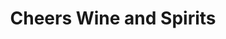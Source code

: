 ---
title: "Cheers Wine and Spirits"
url: /bloomington/cheers-wine-and-spirits/
shop: Spirituosen
---